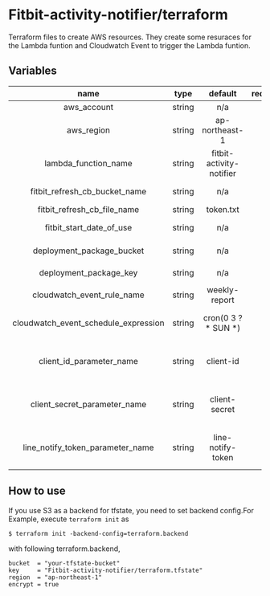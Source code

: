 # Fitbit-activity-notifier/terraform
Terraform files to create AWS resources. They create some resuraces for the Lambda funtion and Cloudwatch Event to trigger the Lambda funtion.

## Variables
|name|type|default|required|description|
|:-:|:-:|:-:|:-:|:-:|
|aws_account|string|n/a|yes|AWS acoount ID|
|aws_region|string|ap-northeast-1|no|AWS Region to create some resoureces at|
|lambda_function_name|string|fitbit-activity-notifier|no|Lambda funtion name|
|fitbit_refresh_cb_bucket_name|string|n/a|yes|S3 bucket name to place a token file|
|fitbit_refresh_cb_file_name|string|token.txt|no|Name of token file|
|fitbit_start_date_of_use|string|n/a|yes|Start date of using Fitbit(yyyy-MM-dd)|
|deployment_package_bucket|string|n/a|yes|S3 bucket name for Lambda deploy resources|
|deployment_package_key|string|n/a|yes|Key of deploy resources in `deployment_package_bucket`|
|cloudwatch_event_rule_name|string|weekly-report|no|Cloudwatch Event Rule name|
|cloudwatch_event_schedule_expression|string|cron(0 3 ? * SUN *)|no|Schedule expression for Cloudwatch Event(Cron or Rate)|
|client_id_parameter_name|string|client-id|no|Parameter name of Systems Manager Parameter Store for Client ID for Fitbit|
|client_secret_parameter_name|string|client-secret|no|Parameter name of Systems Manager Parameter Store for Client Secret for Fitbit|
|line_notify_token_parameter_name|string|line-notify-token|no|Parameter name of Systems Manager Parameter Store for LINE Notify token|

## How to use
If you use S3 as a backend for tfstate, you need to set backend config.For Example, execute `terraform init` as 
```
$ terraform init -backend-config=terraform.backend
```
with following terraform.backend,

```:terraform.backend
bucket  = "your-tfstate-bucket"
key     = "Fitbit-activity-notifier/terraform.tfstate"
region  = "ap-northeast-1"
encrypt = true
```
